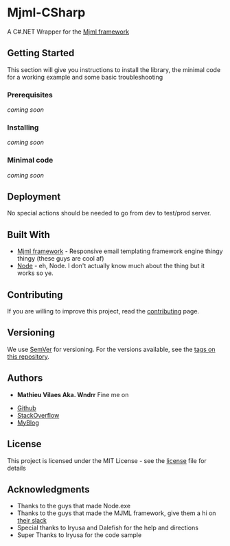 # Mjml-CSharp

A C#.NET Wrapper for the [Mjml framework](https://mjml.io/)

## Getting Started

This section will give you instructions to install the library, the minimal code for a working example and some basic troubleshooting

### Prerequisites

*coming soon*

### Installing

*coming soon*

### Minimal code

*coming soon*

## Deployment

No special actions should be needed to go from dev to test/prod server.

## Built With

* [Mjml framework](https://mjml.io/) - Responsive email templating framework engine thingy thingy (these guys are cool af)
* [Node](https://nodejs.org) - eh, Node. I don't actually know much about the thing but it works so ye.

## Contributing

If you are willing to improve this project, read the [contributing](CONTRIBUTING.md) page.

## Versioning

We use [SemVer](http://semver.org/) for versioning. For the versions available, see the [tags on this repository](https://github.com/Wndrr/Mjml-CSharp/tags). 

## Authors

* **Mathieu Vilaes Aka. Wndrr** 
Fine me on
- [Github](https://github.com/Wndrr)
- [StackOverflow](https://stackoverflow.com/users/6838730/wndrr)
- [MyBlog](http://wndrr.ovh/)

## License

This project is licensed under the MIT License - see the [license](LICENSE) file for details

## Acknowledgments

* Thanks to the guys that made Node.exe
* Thanks to the guys that made the MJML framework, give them a hi on [their slack](https://mjml.slack.com/messages/C12HESC2G/)
* Special thanks to Iryusa and Dalefish for the help and directions
* Super Thanks to Iryusa for the code sample

